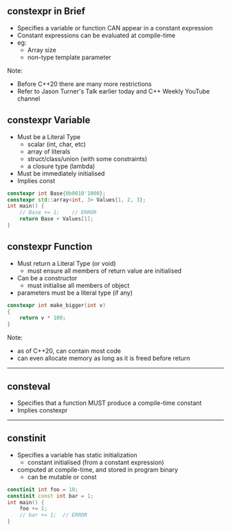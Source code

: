 ## constexpr in Brief

- Specifies a variable or function CAN appear in a constant expression
  <!-- .element: class="fragment" data-fragment-index="1" -->
- Constant expressions can be evaluated at compile-time
  <!-- .element: class="fragment" data-fragment-index="2" -->
- eg: <!-- .element: class="fragment" data-fragment-index="3" -->
  - Array size
    <!-- .element: class="fragment" data-fragment-index="3" -->
  - non-type template parameter
    <!-- .element: class="fragment" data-fragment-index="4" -->

Note:
- Before C++20 there are many more restrictions
- Refer to Jason Turner's Talk earlier today and C++ Weekly YouTube channel



<!-- down -->
## constexpr Variable

- Must be a Literal Type <!-- .element: class="fragment" -->
  - scalar (int, char, etc) <!-- .element: class="fragment" -->
  - array of literals <!-- .element: class="fragment" -->
  - struct/class/union (with some constraints) <!-- .element: class="fragment" -->
  - a closure type (lambda) <!-- .element: class="fragment" -->
- Must be immediately initialised <!-- .element: class="fragment" -->
- Implies const <!-- .element: class="fragment" -->

```C++
constexpr int Base{0b0010'1000};
constexpr std::array<int, 3> Values{1, 2, 3};
int main() {
    // Base += 1;    // ERROR
    return Base + Values[1];
}
```
<!-- .element: class="fragment" -->



<!-- down -->
## constexpr Function

- Must return a Literal Type (or void) <!-- .element: class="fragment" -->
  - must ensure all members of return value are initialised <!-- .element: class="fragment" -->
- Can be a constructor <!-- .element: class="fragment" -->
  - must initialise all members of object <!-- .element: class="fragment" -->
- parameters must be a literal type (if any) <!-- .element: class="fragment" -->

```C++
constexpr int make_bigger(int v)
{
    return v * 100;
}
```
<!-- .element: class="fragment" -->

Note:
- as of C++20, can contain most code
- can even allocate memory as long as it is freed before return

---

## consteval

- Specifies that a function MUST produce a compile-time constant <!-- .element: class="fragment" -->
- Implies constexpr <!-- .element: class="fragment" -->

---

## constinit

- Specifies a variable has static initialization <!-- .element: class="fragment" -->
  - constant initialised (from a constant expression) <!-- .element: class="fragment" -->
- computed at compile-time, and stored in program binary <!-- .element: class="fragment" -->
  - can be mutable or const <!-- .element: class="fragment" -->

```C++
constinit int foo = 10;
constinit const int bar = 1;
int main() {
    foo += 1;
    // bar += 1;  // ERROR
}

```
<!-- .element: class="fragment" -->

